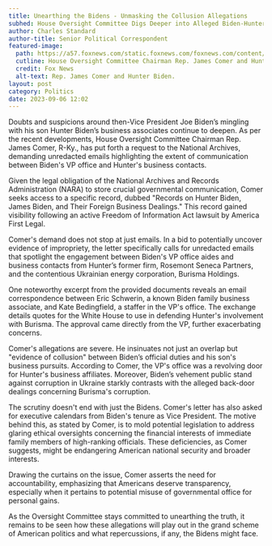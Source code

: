 ```yaml
---
title: Unearthing the Bidens - Unmasking the Collusion Allegations
subhed: House Oversight Committee Digs Deeper into Alleged Biden-Hunter Business Ties
author: Charles Standard
author-title: Senior Political Correspondent
featured-image: 
  path: https://a57.foxnews.com/static.foxnews.com/foxnews.com/content/uploads/2023/08/720/405/comer-hunter-valerie-and-joe-biden.jpg?ve=1&tl=1
  cutline: House Oversight Committee Chairman Rep. James Comer and Hunter Biden, juxtaposed.
  credit: Fox News
  alt-text: Rep. James Comer and Hunter Biden.
layout: post
category: Politics
date: 2023-09-06 12:02
---
```


Doubts and suspicions around then-Vice President Joe Biden’s mingling with his son Hunter Biden’s business associates continue to deepen. As per the recent developments, House Oversight Committee Chairman Rep. James Comer, R-Ky., has put forth a request to the National Archives, demanding unredacted emails highlighting the extent of communication between Biden's VP office and Hunter's business contacts.

Given the legal obligation of the National Archives and Records Administration (NARA) to store crucial governmental communication, Comer seeks access to a specific record, dubbed "Records on Hunter Biden, James Biden, and Their Foreign Business Dealings." This record gained visibility following an active Freedom of Information Act lawsuit by America First Legal.

Comer's demand does not stop at just emails. In a bid to potentially uncover evidence of impropriety, the letter specifically calls for unredacted emails that spotlight the engagement between Biden's VP office aides and business contacts from Hunter’s former firm, Rosemont Seneca Partners, and the contentious Ukrainian energy corporation, Burisma Holdings.

One noteworthy excerpt from the provided documents reveals an email correspondence between Eric Schwerin, a known Biden family business associate, and Kate Bedingfield, a staffer in the VP's office. The exchange details quotes for the White House to use in defending Hunter's involvement with Burisma. The approval came directly from the VP, further exacerbating concerns.

Comer's allegations are severe. He insinuates not just an overlap but "evidence of collusion" between Biden’s official duties and his son's business pursuits. According to Comer, the VP's office was a revolving door for Hunter's business affiliates. Moreover, Biden’s vehement public stand against corruption in Ukraine starkly contrasts with the alleged back-door dealings concerning Burisma's corruption.

The scrutiny doesn't end with just the Bidens. Comer's letter has also asked for executive calendars from Biden's tenure as Vice President. The motive behind this, as stated by Comer, is to mold potential legislation to address glaring ethical oversights concerning the financial interests of immediate family members of high-ranking officials. These deficiencies, as Comer suggests, might be endangering American national security and broader interests.

Drawing the curtains on the issue, Comer asserts the need for accountability, emphasizing that Americans deserve transparency, especially when it pertains to potential misuse of governmental office for personal gains.

As the Oversight Committee stays committed to unearthing the truth, it remains to be seen how these allegations will play out in the grand scheme of American politics and what repercussions, if any, the Bidens might face.
